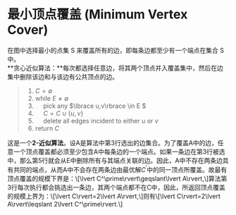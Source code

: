 # 最小顶点覆盖 (Minimum Vertex Cover)
在图中选择最小的点集 S 来覆盖所有的边，即每条边都至少有一个端点在集合 S 中。  
**贪心近似算法：**每次都选择任意边，将其两个顶点并入覆盖集中，然后在边集中删除该边和与该边有公共顶点的边。    
> 1. $C=\emptyset$  
> 2. while $E\neq\emptyset$   
> 3. &emsp; pick any $\lbrace u,v\rbrace \in E $     
> 4. &emsp; $C = C \cup \lbrace u,v\rbrace$   
> 5. &emsp; delete all edges incident to either $u$ or $v$      
> 6. return $C$   

这是一个**2-近似算法**。设A是算法中第3行选出的边集合。为了覆盖A中的边，任意一个顶点覆盖都必须至少包含A中每条边的一个端点。如果一条边在第3行被选中，那么第5行就会从E中删除所有与其端点关联的边。因此，A中不存在两条边具有共同的端点，从而A中不会存在两条边由最优解$C^\prime$中的同一顶点所覆盖。故最有顶点覆盖的规模下界是：\\[\lvert C^\prime\rvert\geqslant\lvert A\rvert,\\]算法第3行每次执行都会挑选出一条边，其两个端点都不在C中，因此，所返回顶点覆盖的规模上界为：\\[\lvert C\rvert=2\lvert A\rvert,\\]则有\\[\lvert C\rvert=2\lvert A\rvert\leqslant 2\lvert C^\prime\rvert.\\]